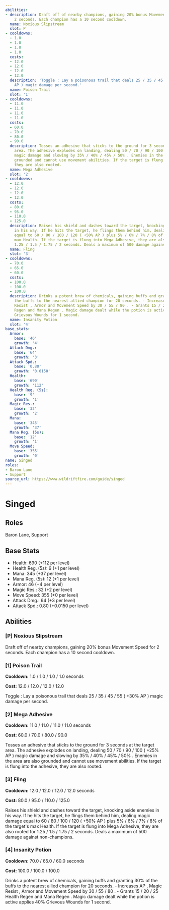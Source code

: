 ```yaml
---
abilities:
- description: Draft off of nearby champions, gaining 20% bonus Movement Speed for
    2 seconds. Each champion has a 10 second cooldown.
  name: Noxious Slipstream
  slot: P
- cooldowns:
  - 1.0
  - 1.0
  - 1.0
  - 1.0
  costs:
  - 12.0
  - 12.0
  - 12.0
  - 12.0
  description: 'Toggle : Lay a poisonous trail that deals 25 / 35 / 45 / 55 ( +30%
    AP ) magic damage per second.'
  name: Poison Trail
  slot: '1'
- cooldowns:
  - 11.0
  - 11.0
  - 11.0
  - 11.0
  costs:
  - 60.0
  - 70.0
  - 80.0
  - 90.0
  description: Tosses an adhesive that sticks to the ground for 3 seconds at the target
    area. The adhesive explodes on landing, dealing 50 / 70 / 90 / 100 ( +25% AP )
    magic damage and slowing by 35% / 40% / 45% / 50% . Enemies in the area are also
    grounded and cannot use movement abilities. If the target is flung into the adhesive,
    they are also rooted.
  name: Mega Adhesive
  slot: '2'
- cooldowns:
  - 12.0
  - 12.0
  - 12.0
  - 12.0
  costs:
  - 80.0
  - 95.0
  - 110.0
  - 125.0
  description: Raises his shield and dashes toward the target, knocking aside enemies
    in his way. If he hits the target, he flings them behind him, dealing magic damage
    equal to 60 / 80 / 100 / 120 ( +50% AP ) plus 5% / 6% / 7% / 8% of the target's
    max Health. If the target is flung into Mega Adhesive, they are also rooted for
    1.25 / 1.5 / 1.75 / 2 seconds. Deals a maximum of 500 damage against non-champions.
  name: Fling
  slot: '3'
- cooldowns:
  - 70.0
  - 65.0
  - 60.0
  costs:
  - 100.0
  - 100.0
  - 100.0
  description: Drinks a potent brew of chemicals, gaining buffs and granting 30% of
    the buffs to the nearest allied champion for 20 seconds. - Increases AP , Magic
    Resist , Armor and Movement Speed by 30 / 55 / 80 . - Grants 15 / 20 / 25 Health
    Regen and Mana Regen . Magic damage dealt while the potion is active applies 40%
    Grievous Wounds for 1 second.
  name: Insanity Potion
  slot: '4'
base_stats:
  Armor:
    base: '46'
    growth: '4'
  Attack Dmg.:
    base: '64'
    growth: '3'
  Attack Spd.:
    base: '0.80'
    growth: '0.0150'
  Health:
    base: '690'
    growth: '112'
  Health Reg. (5s):
    base: '9'
    growth: '1'
  Magic Res.:
    base: '32'
    growth: '2'
  Mana:
    base: '345'
    growth: '37'
  Mana Reg. (5s):
    base: '12'
    growth: '1'
  Move Speed:
    base: '355'
    growth: '0'
name: Singed
roles:
- Baron Lane
- Support
source_url: https://www.wildriftfire.com/guide/singed
---
```


# Singed

## Roles

Baron Lane, Support

## Base Stats

- Health: 690 (+112 per level)
- Health Reg. (5s): 9 (+1 per level)
- Mana: 345 (+37 per level)
- Mana Reg. (5s): 12 (+1 per level)
- Armor: 46 (+4 per level)
- Magic Res.: 32 (+2 per level)
- Move Speed: 355 (+0 per level)
- Attack Dmg.: 64 (+3 per level)
- Attack Spd.: 0.80 (+0.0150 per level)

## Abilities

### [P] Noxious Slipstream

Draft off of nearby champions, gaining 20% bonus Movement Speed for 2 seconds. Each champion has a 10 second cooldown.

### [1] Poison Trail

**Cooldown:** 1.0 / 1.0 / 1.0 / 1.0 seconds

**Cost:** 12.0 / 12.0 / 12.0 / 12.0

Toggle : Lay a poisonous trail that deals 25 / 35 / 45 / 55 ( +30% AP ) magic damage per second.

### [2] Mega Adhesive

**Cooldown:** 11.0 / 11.0 / 11.0 / 11.0 seconds

**Cost:** 60.0 / 70.0 / 80.0 / 90.0

Tosses an adhesive that sticks to the ground for 3 seconds at the target area. The adhesive explodes on landing, dealing 50 / 70 / 90 / 100 ( +25% AP ) magic damage and slowing by 35% / 40% / 45% / 50% . Enemies in the area are also grounded and cannot use movement abilities. If the target is flung into the adhesive, they are also rooted.

### [3] Fling

**Cooldown:** 12.0 / 12.0 / 12.0 / 12.0 seconds

**Cost:** 80.0 / 95.0 / 110.0 / 125.0

Raises his shield and dashes toward the target, knocking aside enemies in his way. If he hits the target, he flings them behind him, dealing magic damage equal to 60 / 80 / 100 / 120 ( +50% AP ) plus 5% / 6% / 7% / 8% of the target's max Health. If the target is flung into Mega Adhesive, they are also rooted for 1.25 / 1.5 / 1.75 / 2 seconds. Deals a maximum of 500 damage against non-champions.

### [4] Insanity Potion

**Cooldown:** 70.0 / 65.0 / 60.0 seconds

**Cost:** 100.0 / 100.0 / 100.0

Drinks a potent brew of chemicals, gaining buffs and granting 30% of the buffs to the nearest allied champion for 20 seconds. - Increases AP , Magic Resist , Armor and Movement Speed by 30 / 55 / 80 . - Grants 15 / 20 / 25 Health Regen and Mana Regen . Magic damage dealt while the potion is active applies 40% Grievous Wounds for 1 second.

